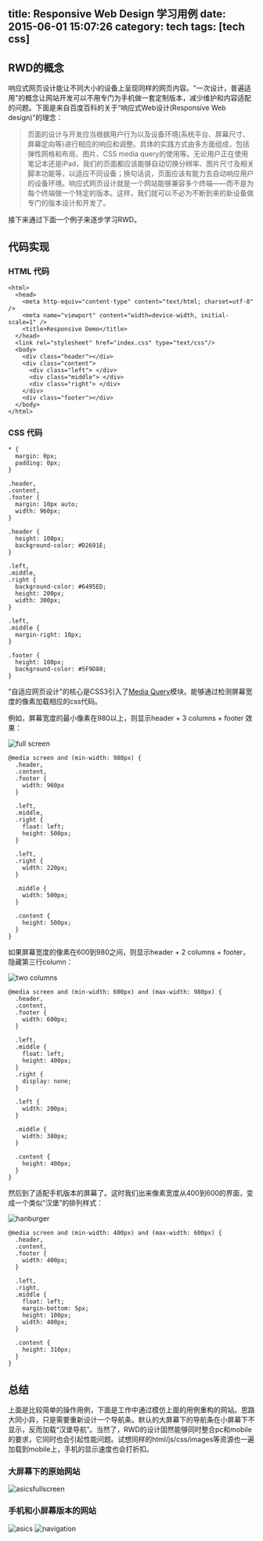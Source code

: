 title: Responsive Web Design 学习用例
date: 2015-06-01 15:07:26
category: tech
tags: [tech css]
---

## RWD的概念

响应式网页设计能让不同大小的设备上呈现同样的网页内容。"一次设计，普遍适用"的概念让网站开发可以不用专门为手机做一套定制版本，减少维护和内容适配的问题。下面是来自百度百科的关于“响应式Web设计(Responsive Web design)”的理念：

>  页面的设计与开发应当根据用户行为以及设备环境(系统平台、屏幕尺寸、屏幕定向等)进行相应的响应和调整。具体的实践方式由多方面组成，包括弹性网格和布局、图片、CSS media query的使用等。无论用户正在使用笔记本还是iPad，我们的页面都应该能够自动切换分辨率、图片尺寸及相关脚本功能等，以适应不同设备；换句话说，页面应该有能力去自动响应用户的设备环境。响应式网页设计就是一个网站能够兼容多个终端——而不是为每个终端做一个特定的版本。这样，我们就可以不必为不断到来的新设备做专门的版本设计和开发了。

接下来通过下面一个例子来逐步学习RWD。

## 代码实现
###  HTML 代码

```
<html>
  <head>
    <meta http-equiv="content-type" content="text/html; charset=utf-8" />
    <meta name="viewport" content="width=device-width, initial-scale=1" />
    <title>Responsive Demo</title>
  </head>
  <link rel="stylesheet" href="index.css" type="text/css"/>
  <body>
    <div class="header"></div>
    <div class="content">
      <div class="left"> </div>
      <div class="middle"> </div>
      <div class="right"> </div>
    </div>
    <div class="footer"></div>
  </body>
</html>
```

### CSS 代码

```
* {
  margin: 0px;
  padding: 0px;
}

.header,
.content,
.footer {
  margin: 10px auto;
  width: 960px;
}

.header {
  height: 100px;
  background-color: #D2691E;
}

.left,
.middle,
.right {
  background-color: #6495ED;
  height: 200px;
  width: 300px;
}

.left,
.middle {
  margin-right: 10px;
}

.footer {
  height: 100px;
  background-color: #5F9D88;
}
```

"自适应网页设计"的核心是CSS3引入了[Media Query](http://www.w3.org/TR/CSS21/media.html)模块。能够通过检测屏幕宽度的像素加载相应的css代码。

例如，屏幕宽度的最小像素在980以上，则显示header + 3 columns +
footer 效果：

![full screen](/2015/06/01/Responsive-Web-Design-Study-Case/fullscreen.png)

```
@media screen and (min-width: 980px) {
  .header,
  .content,
  .footer {
    width: 960px
  }

  .left,
  .middle,
  .right {
    float: left;
    height: 500px;
  }

  .left,
  .right {
    width: 220px;
  }

  .middle {
    width: 500px;
  }

  .content {
    height: 500px;
  }
}
```

如果屏幕宽度的像素在600到980之间，则显示header + 2 columns + footer，隐藏第三行column：

![two columns](/2015/06/01/Responsive-Web-Design-Study-Case/twocolumns.png)


```
@media screen and (min-width: 600px) and (max-width: 980px) {
  .header,
  .content,
  .footer {
    width: 600px;
  }

  .left,
  .middle {
    float: left;
    height: 400px;
  }
  .right {
    display: none;
  }

  .left {
    width: 200px;
  }

  .middle {
    width: 380px;
  }

  .content {
    height: 400px;
  }
}
```

然后到了适配手机版本的屏幕了。这时我们出来像素宽度从400到600的界面，变成一个类似“汉堡”的排列样式：

![hanburger](/2015/06/01/Responsive-Web-Design-Study-Case/hanburger.png)

```
@media screen and (min-width: 400px) and (max-width: 600px) {
  .header,
  .content,
  .footer {
    width: 400px;
  }

  .left,
  .right,
  .middle {
    float: left;
    margin-bottom: 5px;
    height: 100px;
    width: 400px;
  }

  .content {
    height: 310px;
  }
}
```

## 总结

上面是比较简单的操作用例，下面是工作中通过模仿上面的用例重构的网站。思路大同小异，只是需要重新设计一个导航条。默认的大屏幕下的导航条在小屏幕下不显示，反而加载“汉堡导航”。当然了，RWD的设计固然能够同时整合pc和mobile的要求，它同时也会引起性能问题。试想同样的html/js/css/images等资源也一遍加载到mobile上，手机的显示速度也会打折扣。

### 大屏幕下的原始网站

![asicsfullscreen](/2015/06/01/Responsive-Web-Design-Study-Case/asicsfullscreen.png)

### 手机和小屏幕版本的网站

![asics](/2015/06/01/Responsive-Web-Design-Study-Case/asics.png)
![navigation](/2015/06/01/Responsive-Web-Design-Study-Case/navigation.png)

